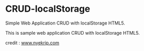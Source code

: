 # CRUD-localStorage
Simple Web Application CRUD with localStorage HTML5.

This is sample web application CRUD with localStorage HTML5.

credit : www.nyekrip.com
